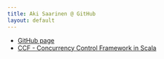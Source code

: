```yaml
---
title: Aki Saarinen @ GitHub
layout: default
---
```


* [GitHub page](http://github.com/akisaarinen)
* [CCF - Concurrency Control Framework in Scala](http://github.com/akisaarinen/ccf)
